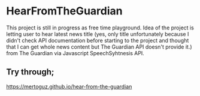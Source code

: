 # HearFromTheGuardian

This project is still in progress as free time playground. Idea of the project is letting user to hear latest news title (yes, only title unfortunately because I didn't check API documentation before starting to the project and thought that I can get whole news content but The Guardian API doesn't provide it.) from The Guardian via Javascript SpeechSyhtnesis API.

## Try through;
https://mertoguz.github.io/hear-from-the-guardian